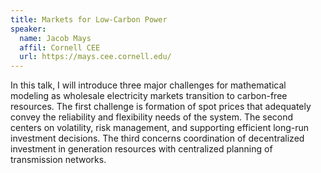 ```yaml
---
title: Markets for Low-Carbon Power
speaker:
  name: Jacob Mays
  affil: Cornell CEE
  url: https://mays.cee.cornell.edu/
---
```


In this talk, I will introduce three major challenges for mathematical
modeling as wholesale electricity markets transition to carbon-free resources.
The first challenge is formation of spot prices that adequately convey the
reliability and flexibility needs of the system. The second centers on
volatility, risk management, and supporting efficient long-run investment
decisions. The third concerns coordination of decentralized investment in
generation resources with centralized planning of transmission networks.
